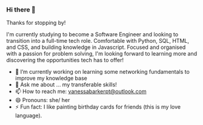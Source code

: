 ### Hi there 👋

Thanks for stopping by!

I'm currently studying to become a Software Engineer and looking to transition into a full-time tech role. Comfortable with Python, SQL, HTML, and CSS, and building knowledge in Javascript. Focused and organised with a passion for problem solving, I'm looking forward to learning more and discovering the opportunities tech has to offer!

- 🔭 I’m currently working on learning some networking fundamentals to improve my knowledge base
- 💬 Ask me about ... my transferable skills!
- 📫 How to reach me: vanessabarkerpt@outlook.com
- 😄 Pronouns: she/ her
- ⚡ Fun fact: I like painting birthday cards for friends (this is my love language).
